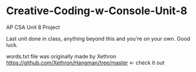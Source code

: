 # Creative-Coding-w-Console-Unit-8
AP CSA Unit 8 Project

Last unit done in class, anything beyond this and you're on your own. Good luck.

words.txt file was originally made by Xethron
https://github.com/Xethron/Hangman/tree/master <- check it out
